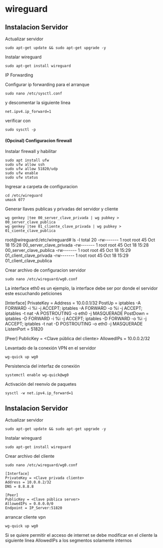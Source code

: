 # wireguard

## Instalacion Servidor 

Actualizar servidor 

```
sudo apt-get update && sudo apt-get upgrade -y
```

Instalar wireguard

```
sudo apt-get install wireguard
```

IP Forwarding

Configurar ip forwarding para el arranque

```
sudo nano /etc/sysctl.conf
```

y descomentar la siguiente linea 

```
net.ipv4.ip_forward=1
```

verificar con 


```
sudo sysctl -p
```


#### (Opcinal) Configuracion firewall 

Instalar firewall y habilitar 

```
sudo apt install ufw
sudo ufw allow ssh
sudo ufw allow 51820/udp
sudo ufw enable
sudo ufw status
```


Ingresar a carpeta de configuracion


```
cd /etc/wireguard
umask 077
```

Generar llaves publicas y privadas del servidor y cliente

```
wg genkey |tee 00_server_clave_privada | wg pubkey > 00_server_clave_publica
wg genkey |tee 01_cliente_clave_privada | wg pubkey > 01_ciente_clave_publica
```

root@wireguard:/etc/wireguard# ls -l
total 20
-rw------- 1 root root  45 Oct 18 15:28 00_server_clave_privada
-rw------- 1 root root  45 Oct 18 15:28 00_server_clave_publica
-rw------- 1 root root  45 Oct 18 15:29 01_client_clave_privada
-rw------- 1 root root  45 Oct 18 15:29 01_client_clave_publica


Crear archivo de configuracion servidor 

```
sudo nano /etc/wireguard/wg0.conf
```


La interface eth0 es un ejemplo,  la interface debe ser por donde el servidor este escuchando peticiones


[Interface]
PrivateKey = <Clave privada del server>
Address = 10.0.0.1/32
PostUp = iptables -A FORWARD -i %i -j ACCEPT; iptables -A FORWARD -o %i -j ACCEPT; iptables -t nat -A POSTROUTING -o eth0 -j MASQUERADE
PostDown = iptables -D FORWARD -i %i -j ACCEPT; iptables -D FORWARD -o %i -j ACCEPT; iptables -t nat -D POSTROUTING -o eth0 -j MASQUERADE
ListenPort = 51820

[Peer]
PublicKey = <Clave pública del cliente>
AllowedIPs = 10.0.0.2/32


Levantado de la conexión VPN en el servidor
```
wg-quick up wg0
```
Persistencia del interfaz de conexión
```
systemctl enable wg-quick@wg0
```
Activación del reenvío de paquetes
```
sysctl -w net.ipv4.ip_forward=1
```






## Instalacion Servidor 

Actualizar servidor 

```
sudo apt-get update && sudo apt-get upgrade -y
```

Instalar wireguard

```
sudo apt-get install wireguard
```

Crear archivo del cliente 


```
sudo nano /etc/wireguard/wg0.conf
```

```
[Interface]
PrivateKey = <Clave privada cliente>
Address = 10.0.0.2/32
DNS = 8.8.8.8

[Peer]
PublicKey = <Clave pública server>
AllowedIPs = 0.0.0.0/0  
Endpoint = IP_Server:51820
```
arrancar cliente vpn 

```
wg-quick up wg0
```

Si se quiere permitir el acceso de internet se debe modificar en el cliente la siguiente linea AllowedIPs a los segmentos solamente internos 









